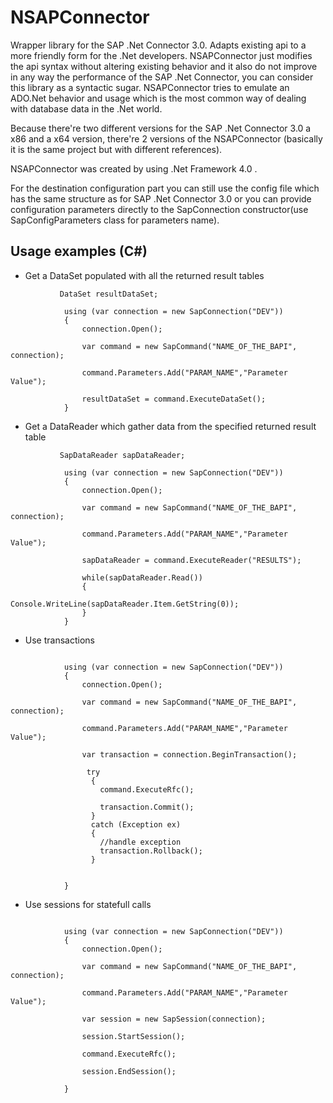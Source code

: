 NSAPConnector
==================

Wrapper library for the SAP .Net Connector 3.0. Adapts existing api to a more friendly form for the .Net developers.
NSAPConnector just modifies the api syntax without altering existing behavior and it also do not improve in any way
the performance of the SAP .Net Connector, you can consider this library as a syntactic sugar. NSAPConnector tries to 
emulate an ADO.Net behavior and usage which is the most common way of dealing with database data in the .Net world.

Because there're two different versions for the SAP .Net Connector 3.0 a x86 and a x64 version, there're 2 versions
of the NSAPConnector (basically it is the same project but with different references).

NSAPConnector was created by using .Net Framework 4.0 .

For the destination configuration part you can still use the config file which has the same structure as for
SAP .Net Connector 3.0 or you can provide configuration parameters directly to the SapConnection constructor(use
SapConfigParameters class for parameters name).

## Usage examples (C#)

* Get a DataSet populated with all the returned result tables

```
           DataSet resultDataSet;

            using (var connection = new SapConnection("DEV"))
            {
                connection.Open();

                var command = new SapCommand("NAME_OF_THE_BAPI", connection);

                command.Parameters.Add("PARAM_NAME","Parameter Value");

                resultDataSet = command.ExecuteDataSet();
            }
```

* Get a DataReader which gather data from the specified returned result table

```
           SapDataReader sapDataReader;

            using (var connection = new SapConnection("DEV"))
            {
                connection.Open();

                var command = new SapCommand("NAME_OF_THE_BAPI", connection);

                command.Parameters.Add("PARAM_NAME","Parameter Value");

                sapDataReader = command.ExecuteReader("RESULTS");
                
                while(sapDataReader.Read())
                {
                    Console.WriteLine(sapDataReader.Item.GetString(0));
                }
            }
```

* Use transactions

```
           
            using (var connection = new SapConnection("DEV"))
            {
                connection.Open();
            
                var command = new SapCommand("NAME_OF_THE_BAPI", connection);

                command.Parameters.Add("PARAM_NAME","Parameter Value");

                var transaction = connection.BeginTransaction();
                
                 try
                  {
                    command.ExecuteRfc();

                    transaction.Commit();
                  }
                  catch (Exception ex)
                  {
                    //handle exception
                    transaction.Rollback();
                  }
                
                
            }
```


* Use sessions for statefull calls

```
           
            using (var connection = new SapConnection("DEV"))
            {
                connection.Open();
            
                var command = new SapCommand("NAME_OF_THE_BAPI", connection);

                command.Parameters.Add("PARAM_NAME","Parameter Value");

                var session = new SapSession(connection);
                
                session.StartSession();
                
                command.ExecuteRfc();
                
                session.EndSession();
                            
            }
```
